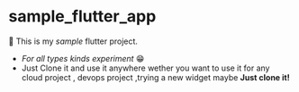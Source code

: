 # sample_flutter_app

🎤 This is my *sample* flutter project. 

- *For all types kinds experiment* 😁
- Just Clone it and use it anywhere wether you want to use it for any cloud project , devops project ,trying a new widget maybe **Just clone it!**